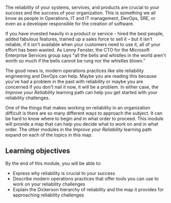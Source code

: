 The reliability of your systems, services, and products are crucial to your
success and the success of your organization. This is something we all know
as people in Operations, IT and IT management, DevOps, SRE, or even as a
developer responsible for the creation of software.

If you have invested heavily in a product or service - hired the best
people, added fabulous features, trained up a sales force to sell it – but
it isn't reliable, if it isn't available when your customers need to use
it, all of your effort has been wasted. As Lenny Fenster, the CTO for the
Microsoft Enterprise Services group says "all the bells and whistles in the
world aren't worth so much if the bells cannot be rung nor the whistles
blown."

The good news is, modern operations practices like site reliability
engineering and DevOps can help. Maybe you are reading this because you've
had a problem in the past with reliability or maybe you are concerned if
you don't nail it now, it will be a problem. In either case, the _Improve
your Reliability_ learning path can help you get started with your
reliability challenges.

One of the things that makes working on reliability in an organization
difficult is there are so many different ways to approach the subject. It
can be hard to know where to begin and in what order to proceed. This
module will provide a map that can help you decide what to work on and in
what order. The other modules in the _Improve your Reliability_ learning
path expand on each of the topics in this map.

## Learning objectives

By the end of this module, you will be able to:

-   Express why reliability is crucial to your success
-   Describe modern operations practices that offer tools you can use to
    work on your reliability challenges
-   Explain the Dickerson hierarchy of reliability and the map it provides
    for approaching reliability challenges
